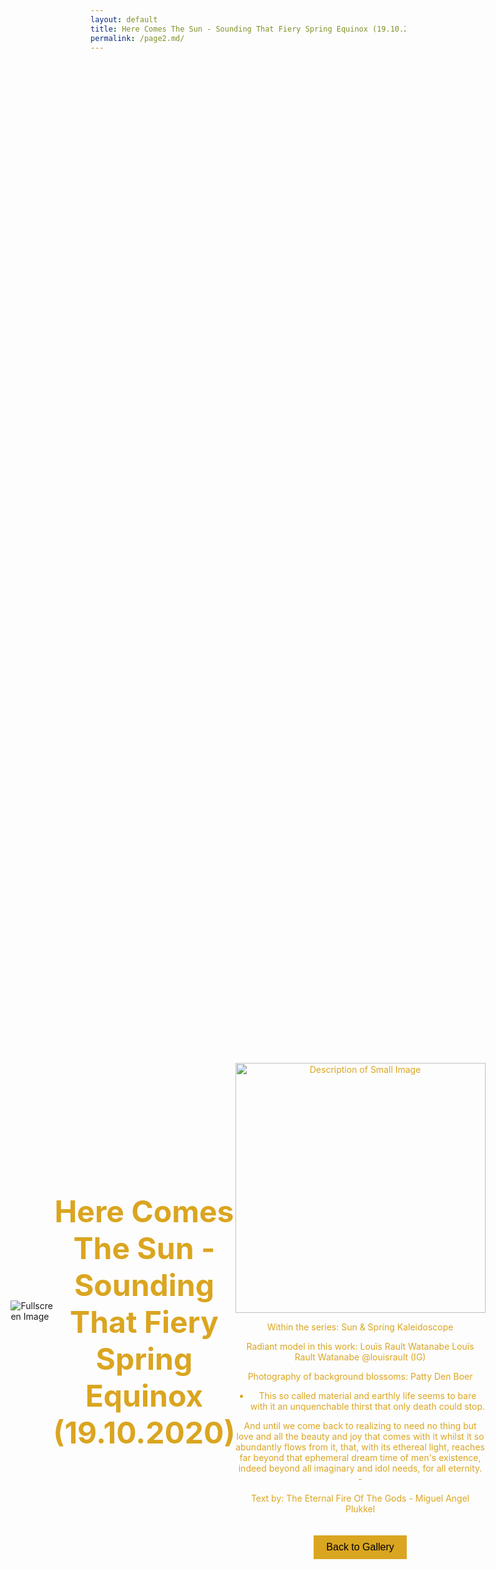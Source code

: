 ```yaml
---
layout: default
title: Here Comes The Sun - Sounding That Fiery Spring Equinox (19.10.2020)
permalink: /page2.md/
---
```

<!DOCTYPE html>
<html lang="en">
<head>
  <!-- ... same as before ... -->
  <link rel="stylesheet" href="{{ site.baseurl }}/assets/css/style.css" />
  <style>
    /* Center the text */
    .center-content {
      display: flex;
      justify-content: center;
      align-items: center;
      height: 100vh; /* 100% of the viewport height */
    }
    .center-text {
              font-size: 24px; /* Adjust the font size as needed */
      text-align: center;
      color: goldenrod; /* Set the text color to goldenrod */
    }
    /* Additional styles for better formatting */
    #newText {
      font-size: 14px; /* Adjust the font size as needed */
      max-width: 800px;
      margin: 0 auto;
      color: goldenrod; /* Set the text color to goldenrod */
      display: flex;
      flex-direction: column;
      align-items: center;
      text-align: center;
    }
    /* Enlarge image on hover */
    .small-image {
      transition: transform 0.3s ease-in-out; /* Add transition effect */
      cursor: pointer;
    }
    .small-image:hover {
      transform: scale(1.2); /* Increase the scale on hover (you can adjust the value) */
    }
    .enlarged {
      width: 80vw; /* Adjust the width to make it 80% of the viewport */
      height: auto; /* Auto-adjust height to maintain aspect ratio */
      object-fit: contain; /* Maintain aspect ratio and fit inside the container */
    }
    /* Style for the back button */
    .back-button {
      background-color: goldenrod;
      color: black;
      padding: 10px 20px;
      border: none;
      cursor: pointer;
      font-size: 16px;
      margin-top: 20px;
    }
    /* Style for the modal */
    .modal {
      display: none;
      position: fixed;
      top: 0;
      left: 0;
      width: 100%;
      height: 100%;
      background-color: rgba(0, 0, 0, 0.7);
      justify-content: center;
      align-items: center;
    }
    /* Style for the modal content */
    /* Style for the modal content */
/* Style for the modal content */
.modal-content {
  width: auto; /* Allow the width to adjust based on the image */
  height: auto; /* Allow the height to adjust based on the image */
  max-width: 80%; /* Set a maximum width if needed */
  max-height: 80vh; /* Set a maximum height if needed */
  object-fit: contain; /* Maintain aspect ratio and fit inside the container */
}
  </style>
</head>
<body>
  <div class="fade-in-out">
    <div class="fullscreen-container">
      <div class="fade-out-element center-content">
        <img
          src="{{ site.baseurl }}/assets/images/gallery/halo.jpeg"
          alt="Fullscreen Image"
          class="fullscreen-image fade-out"
        />
        <!-- Introductory Text Section -->
        <div class="intro-text center-text">
          <h1>Here Comes The Sun - Sounding That Fiery Spring Equinox (19.10.2020)</h1>
          <p>
            <!-- ... your content ... -->
          </p>
        </div>
        <!-- End Introductory Text Section -->
        <!-- New Text Section -->
        <div id="newText" style="display: block;">
          <img
            src="{{ site.baseurl }}/assets/images/gallery/halo.jpeg"
            alt="Description of Small Image"
            class="small-image"
            style="width: 400px; height: auto;"
            onclick="openModal()"
          />
          <p>Within the series: Sun & Spring Kaleidoscope

Radiant model in this work: Louïs Rault Watanabe Louïs Rault Watanabe @louisrault (IG)

Photography of background blossoms: Patty Den Boer

- This so called material and earthly life seems to bare with it an unquenchable thirst that only death could stop.

And until we come back to realizing to need no thing but love and all the beauty and joy that comes with it whilst it so abundantly flows from it, that, with its ethereal light, reaches far beyond that ephemeral dream time of men's existence, indeed beyond all imaginary and idol needs, for all eternity. -

Text by: The Eternal Fire Of The Gods - Miguel Angel Plukkel</p>
          <!-- Back to Collection Button -->
          <button class="back-button" onclick="backToCollection()">Back to Gallery</button>
        </div>
      </div>
    </div>
  </div>

  <!-- Modal -->
<div id="myModal" class="modal" onclick="closeModal()">
  <div class="modal-content">
    <img
      src="{{ site.baseurl }}/assets/images/gallery/second_image2.jpeg"
      alt="Description of Small Image"
      class="enlarged"
      style="width: auto; height: auto; max-width: 80%; max-height: 80vh; object-fit: contain;"
    />
  </div>
</div>


  <script>
    function openModal() {
      const modal = document.getElementById('myModal');
      modal.style.display = 'flex';
    }

    function closeModal() {
      const modal = document.getElementById('myModal');
      modal.style.display = 'none';
    }

    function backToCollection() {
      // Redirect or navigate back to the collection page
      window.location.href = "{{ site.baseurl }}/recipes"; // Update the URL to your collection page
    }

    document.addEventListener("DOMContentLoaded", function() {
      console.log("DOMContentLoaded Event Fired");
      const fadeOutElement = document.querySelector(".fade-out-element img");
      const introText = document.querySelector(".intro-text");
      const newText = document.getElementById("newText");
      // Add an event listener for the animation end
      fadeOutElement.addEventListener("animationend", function() {
          console.log("Animation End Event Fired");
        // Remove the fade-out class after the animation ends
        fadeOutElement.style.opacity = 0;
        // Hide the intro text and image
        introText.style.display = "none";
        fadeOutElement.style.display = "none";
        // Display the new text
        newText.style.display = "block";
      });
      // Add a click event listener to the second image
      const secondImage = document.querySelector("#newText .small-image");
      secondImage.addEventListener("click", function() {
        console.log("Second Image Clicked");
        openModal();
      });
    });
  </script>
</body>
</html>
